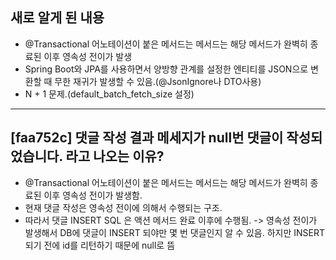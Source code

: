 ## 새로 알게 된 내용
- @Transactional 어노테이션이 붙은 메서드는 메서드는 해당 메서드가 완벽히 종료된 이후 영속성 전이가 발생
- Spring Boot와 JPA를 사용하면서 양방향 관계를 설정한 엔티티를 JSON으로 변환할 때 무한 재귀가 발생할 수 있음.(@JsonIgnore나 DTO사용)
- N + 1 문제.(default_batch_fetch_size 설정)

---

## [faa752c] 댓글 작성 결과 메세지가 null번 댓글이 작성되었습니다. 라고 나오는 이유?
- @Transactional 어노테이션이 붙은 메서드는 메서드는 해당 메서드가 완벽히 종료된 이후 영속성 전이가 발생함.
- 현재 댓글 작성은 영속성 전이에 의해서 수행되는 구조.
- 따라서 댓글 INSERT SQL 은 액션 메서드 완료 이후에 수행됨.
-> 영속성 전이가 발생해서 DB에 댓글이 INSERT 되야만 몇 번 댓글인지 알 수 있음. 하지만 INSERT되기 전에 id를 리턴하기 때문에 null로 뜸
